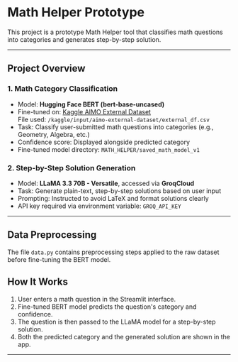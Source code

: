 # Math Helper Prototype

This project is a prototype Math Helper tool that classifies math questions into categories and generates step-by-step solution.

---

## Project Overview

### 1. Math Category Classification
- Model: **Hugging Face BERT (bert-base-uncased)**
- Fine-tuned on: [Kaggle AIMO External Dataset](https://www.kaggle.com/datasets)  
  File used: `/kaggle/input/aimo-external-dataset/external_df.csv`
- Task: Classify user-submitted math questions into categories (e.g., Geometry, Algebra, etc.)
- Confidence score: Displayed alongside predicted category
- Fine-tuned model directory: `MATH_HELPER/saved_math_model_v1`

### 2. Step-by-Step Solution Generation
- Model: **LLaMA 3.3 70B - Versatile**, accessed via **GroqCloud**
- Task: Generate plain-text, step-by-step solutions based on user input
- Prompting: Instructed to avoid LaTeX and format solutions clearly
- API key required via environment variable: `GROQ_API_KEY`

---

##  Data Preprocessing

The file `data.py` contains preprocessing steps applied to the raw dataset before fine-tuning the BERT model.

## How It Works

1. User enters a math question in the Streamlit interface.
2. Fine-tuned BERT model predicts the question's category and confidence.
3. The question is then passed to the LLaMA model for a step-by-step solution.
4. Both the predicted category and the generated solution are shown in the app.

---



